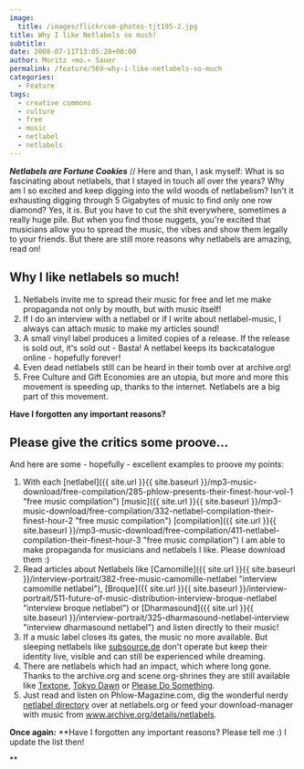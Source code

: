 ```yaml
---
image:
  title: /images/flickrcom-photos-tjt195-2.jpg
title: Why I like Netlabels so much!
subtitle: 
date: 2008-07-11T13:05:28+00:00
author: Moritz »mo.« Sauer
permalink: /feature/569-why-i-like-netlabels-so-much
categories:
  - Feature
tags:
  - creative commons
  - culture
  - free
  - music
  - netlabel
  - netlabels
---
```

***Netlabels are Fortune Cookies*** // Here and than, I ask myself: What is so fascinating about netlabels, that I stayed in touch all over the years? Why am I so excited and keep digging into the wild woods of netlabelism? Isn't it exhausting digging through 5 Gigabytes of music to find only one row diamond? Yes, it is. But you have to cut the shit everywhere, sometimes a really huge pile. But when you find those nuggets, you're excited that musicians allow you to spread the music, the vibes and show them legally to your friends. But there are still more reasons why netlabels are amazing, read on!<!--more-->

## Why I like netlabels so much!

  1. Netlabels invite me to spread their music for free and let me make propaganda not only by mouth, but with music itself!
  2. If I do an interview with a netlabel or if I write about netlabel-music, I always can attach music to make my articles sound!
  3. A small vinyl label produces a limited copies of a release. If the release is sold out, it's sold out - Basta! A netlabel keeps its backcatalogue online - hopefully forever!
  4. Even dead netlabels still can be heard in their tomb over at archive.org!
  5. Free Culture and Gift Economies are an utopia, but more and more this movement is speeding up, thanks to the internet. Netlabels are a big part of this movement.

**Have I forgotten any important reasons?**

## Please give the critics some proove...

And here are some - hopefully - excellent examples to proove my points:

  1. With each [netlabel]({{ site.url }}{{ site.baseurl }}/mp3-music-download/free-compilation/285-phlow-presents-their-finest-hour-vol-1 "free music compilation") [music]({{ site.url }}{{ site.baseurl }}/mp3-music-download/free-compilation/332-netlabel-compilation-their-finest-hour-2 "free music compilation") [compilation]({{ site.url }}{{ site.baseurl }}/mp3-music-download/free-compilation/411-netlabel-compilation-their-finest-hour-3 "free music compilation") I am able to make propaganda for musicians and netlabels I like. Please download them :)
  2. Read articles about Netlabels like [Camomille]({{ site.url }}{{ site.baseurl }}/interview-portrait/382-free-music-camomille-netlabel "interview camomille netlabel"), [Broque]({{ site.url }}{{ site.baseurl }}/interview-portrait/511-future-of-music-distribution-interview-broque-netlabel "interview broque netlabel") or [Dharmasound]({{ site.url }}{{ site.baseurl }}/interview-portrait/325-dharmasound-netlabel-interview "interview dharmasound netlabel") and listen directly to their music!
  3. If a music label closes its gates, the music no more available. But sleeping netlabels like <a title="subsource netlabel" href="http://subsource.de" target="_blank">subsource.de</a> don't operate but keep their identity live, visible and can still be experienced while dreaming.
  4. There are netlabels which had an impact, which where long gone. Thanks to the archive.org and scene.org-shrines they are still available like <a href="http://www.archive.org/details/textone" target="_blank">Textone</a>, <a href="http://ftp.scene.org/pub/music/groups/tokyodawn/" target="_blank">Tokyo Dawn</a> or <a href="http://www.archive.org/details/pleasedosomething" target="_blank">Please Do Something</a>.
  5. Just read and listen on Phlow-Magazine.com, dig the wonderful nerdy [netlabel directory](http://netlabels.org "Netlabel Directory Catalogue") over at netlabels.org or feed your download-manager with music from <a href="http://www.archive.org/details/netlabels" target="_blank">www.archive.org/details/netlabels</a>.

**Once again:** **Have I forgotten any important reasons? Please tell me :) I update the list then!
  
**